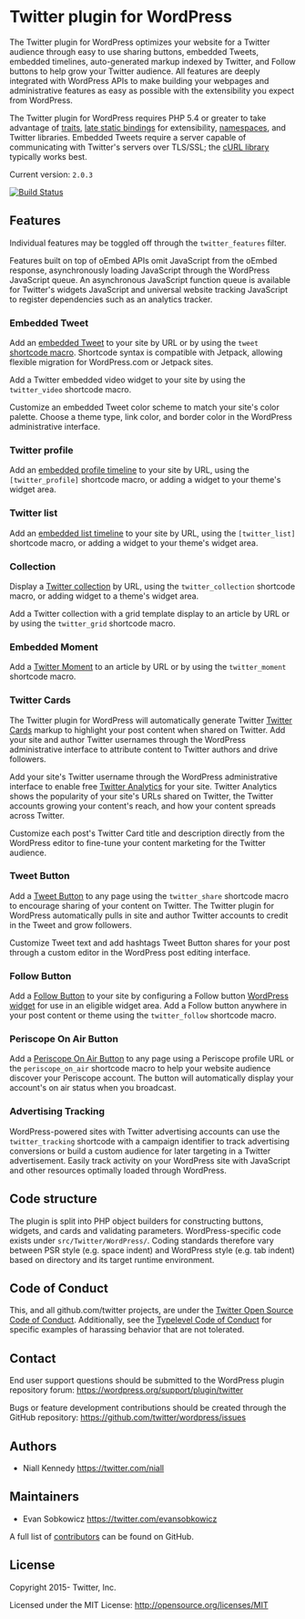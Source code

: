 # Twitter plugin for WordPress

The Twitter plugin for WordPress optimizes your website for a Twitter audience through easy to use sharing buttons, embedded Tweets, embedded timelines, auto-generated markup indexed by Twitter, and Follow buttons to help grow your Twitter audience. All features are deeply integrated with WordPress APIs to make building your webpages and administrative features as easy as possible with the extensibility you expect from WordPress.

The Twitter plugin for WordPress requires PHP 5.4 or greater to take advantage of [traits](http://php.net/manual/language.oop5.traits.php), [late static bindings](http://php.net/manual/language.oop5.late-static-bindings.php) for extensibility, [namespaces](http://php.net/manual/language.namespaces.rationale.php), and Twitter libraries. Embedded Tweets require a server capable of communicating with Twitter's servers over TLS/SSL; the [cURL library](http://php.net/manual/book.curl.php) typically works best.

Current version: `2.0.3`

[![Build Status](https://travis-ci.org/twitter/wordpress.svg)](https://travis-ci.org/twitter/wordpress)

## Features

Individual features may be toggled off through the `twitter_features` filter.

Features built on top of oEmbed APIs omit JavaScript from the oEmbed response, asynchronously loading JavaScript through the WordPress JavaScript queue. An asynchronous JavaScript function queue is available for Twitter's widgets JavaScript and universal website tracking JavaScript to register dependencies such as an analytics tracker.

### Embedded Tweet

Add an [embedded Tweet](https://github.com/twitter/wordpress/wiki/Embedded-Tweet) to your site by URL or by using the `tweet` [shortcode macro](http://codex.wordpress.org/Shortcode). Shortcode syntax is compatible with Jetpack, allowing flexible migration for WordPress.com or Jetpack sites.

Add a Twitter embedded video widget to your site by using the `twitter_video` shortcode macro.

Customize an embedded Tweet color scheme to match your site's color palette. Choose a theme type, link color, and border color in the WordPress administrative interface.

### Twitter profile

Add an [embedded profile timeline](https://github.com/twitter/wordpress/wiki/Embedded-Profile-Timeline) to your site by URL, using the `[twitter_profile]` shortcode macro, or adding a widget to your theme's widget area.

### Twitter list

Add an [embedded list timeline](https://github.com/twitter/wordpress/wiki/Embedded-List-Timeline) to your site by URL, using the `[twitter_list]` shortcode macro, or adding a widget to your theme's widget area.

### Collection

Display a [Twitter collection](https://github.com/twitter/wordpress/wiki/Embedded-Collection-Timeline) by URL, using the `twitter_collection` shortcode macro, or adding widget to a theme's widget area.

Add a Twitter collection with a grid template display to an article by URL or by using the `twitter_grid` shortcode macro.

### Embedded Moment

Add a [Twitter Moment](https://github.com/twitter/wordpress/wiki/Moments) to an article by URL or by using the `twitter_moment` shortcode macro.

### Twitter Cards

The Twitter plugin for WordPress will automatically generate Twitter [Twitter Cards](https://github.com/twitter/wordpress/wiki/Cards) markup to highlight your post content when shared on Twitter. Add your site and author Twitter usernames through the WordPress administrative interface to attribute content to Twitter authors and drive followers.

Add your site's Twitter username through the WordPress administrative interface to enable free [Twitter Analytics](https://analytics.twitter.com/) for your site. Twitter Analytics shows the popularity of your site's URLs shared on Twitter, the Twitter accounts growing your content's reach, and how your content spreads across Twitter.

Customize each post's Twitter Card title and description directly from the WordPress editor to fine-tune your content marketing for the Twitter audience.

### Tweet Button

Add a [Tweet Button](https://github.com/twitter/wordpress/wiki/Tweet-Button) to any page using the `twitter_share` shortcode macro to encourage sharing of your content on Twitter. The Twitter plugin for WordPress automatically pulls in site and author Twitter accounts to credit in the Tweet and grow followers.

Customize Tweet text and add hashtags Tweet Button shares for your post through a custom editor in the WordPress post editing interface.

### Follow Button

Add a [Follow Button](https://github.com/twitter/wordpress/wiki/Follow-Button) to your site by configuring a Follow button [WordPress widget](http://codex.wordpress.org/WordPress_Widgets) for use in an eligible widget area. Add a Follow button anywhere in your post content or theme using the `twitter_follow` shortcode macro.

### Periscope On Air Button

Add a [Periscope On Air Button](https://github.com/twitter/wordpress/wiki/Periscope-On-Air-Button) to any page using a Periscope profile URL or the `periscope_on_air` shortcode macro to help your website audience discover your Periscope account. The button will automatically display your account's on air status when you broadcast.

### Advertising Tracking

WordPress-powered sites with Twitter advertising accounts can use the `twitter_tracking` shortcode with a campaign identifier to track advertising conversions or build a custom audience for later targeting in a Twitter advertisement. Easily track activity on your WordPress site with JavaScript and other resources optimally loaded through WordPress.

## Code structure

The plugin is split into PHP object builders for constructing buttons, widgets, and cards and validating parameters. WordPress-specific code exists under `src/Twitter/WordPress/`. Coding standards therefore vary between PSR style (e.g. space indent) and WordPress style (e.g. tab indent) based on directory and its target runtime environment.

## Code of Conduct
This, and all github.com/twitter projects, are under the [Twitter Open Source Code of Conduct](https://github.com/twitter/code-of-conduct/blob/master/code-of-conduct.md). Additionally, see the [Typelevel Code of Conduct](http://typelevel.org/conduct) for specific examples of harassing behavior that are not tolerated.

## Contact

End user support questions should be submitted to the WordPress plugin repository forum:
<https://wordpress.org/support/plugin/twitter>

Bugs or feature development contributions should be created through the GitHub repository:
<https://github.com/twitter/wordpress/issues>

## Authors
* Niall Kennedy <https://twitter.com/niall>

## Maintainers
* Evan Sobkowicz <https://twitter.com/evansobkowicz>

A full list of [contributors](https://github.com/twitter/wordpress/graphs/contributors) can be found on GitHub.

## License
Copyright 2015- Twitter, Inc.

Licensed under the MIT License: http://opensource.org/licenses/MIT
